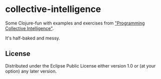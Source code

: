 # collective-intelligence

Some Clojure-fun with examples and exercises from
["Programming Collective Intelligence"](http://shop.oreilly.com/product/9780596529321.do).

It's half-baked and messy.

## License

Distributed under the Eclipse Public License either version 1.0 or (at
your option) any later version.
